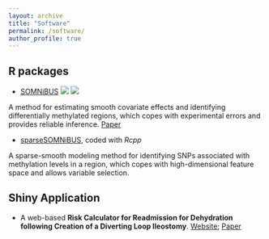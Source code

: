 ```yaml
---
layout: archive
title: "Software"
permalink: /software/ 
author_profile: true
---
```


## R packages

- [SOMNiBUS](https://bioconductor.org/packages/3.13/bioc/html/SOMNiBUS.html)
[![](https://img.shields.io/badge/download-/month-green.svg)](https://bioconductor.org/packages/stats/bioc/SOMNiBUS)
[![](https://coveralls.io/repos/github/SOMNiBUS/badge.svg?branch=master)](https://coveralls.io/github/SOMNiBUS)

A method for estimating smooth covariate effects and identifying differentially methylated regions, which copes with experimental errors and provides reliable inference. [Paper](https://onlinelibrary.wiley.com/doi/full/10.1111/biom.13307)

- [sparseSOMNiBUS](https://github.com/kaiqiong/sparseSOMNiBUS), coded with *Rcpp*

A sparse-smooth modeling method for identifying SNPs associated with methylation levels in a region, which copes with high-dimensional feature space and allows variable selection.

## Shiny Application

- A web-based **Risk Calculator for Readmission for Dehydration following Creation of a  Diverting Loop Ileostomy**.
	[Website](https://kaiqiong.shinyapps.io/dehydration_app/); [Paper](https://link.springer.com/article/10.1007%2Fs00464-019-07069-2)